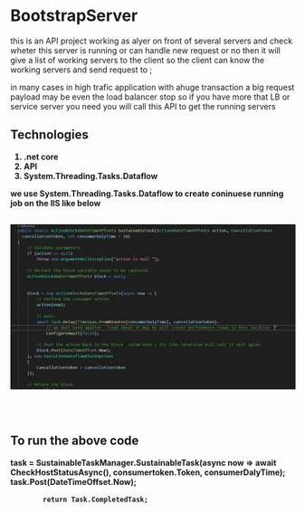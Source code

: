 # BootstrapServer

this is an API project working as alyer on front of several  servers and check wheter this server is running or can handle new request or no  then it will give a list of working 
servers to the client  so the client can know the working servers and send request to ; 



in many cases in high trafic application with ahuge transaction a big request payload  may be even the load balancer stop 
so if you have more that LB or service server you need you will call this API to get the running servers


<H2><b>Technologies  </H2>
  <ol>
    <li>.net core </li>
    <li> API</li>
    <li>System.Threading.Tasks.Dataflow</li>
    </ol>
  we use System.Threading.Tasks.Dataflow to create coninuese running job on the IIS  like below  
  
  <code>
  
  ![alt text](https://github.com/T2-Business/BootstrapServer/blob/main/TBL.PNG)

   
  </code>
  
  <H2><b> To run the above code   </H2>
   task = SustainableTaskManager.SustainableTask(async now => await CheckHostStatusAsync(), consumertoken.Token, consumerDalyTime);
            task.Post(DateTimeOffset.Now);

            return Task.CompletedTask;
